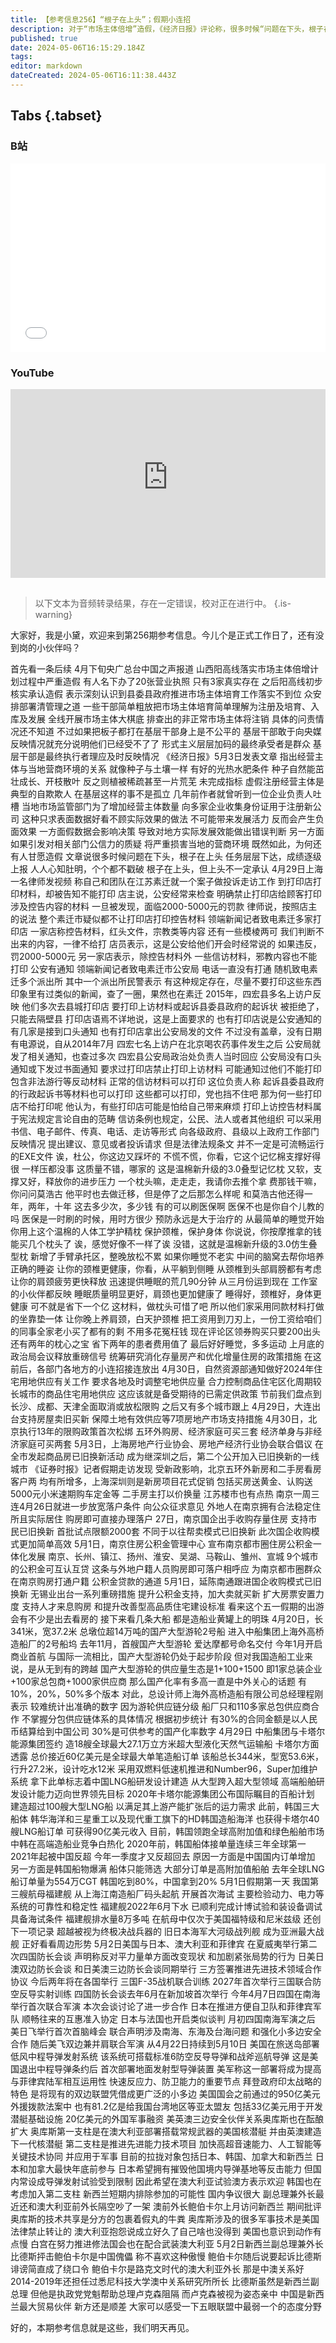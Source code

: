 ```yaml
---
title: 【参考信息256】“根子在上头”；假期小连招
description: 对于“市场主体倍增”造假，《经济日报》评论称，很多时候“问题在下头，根子在上头”。任务层层下达，成绩逐级上报，人人心知肚明，个个都不戳破。中央定调消化存量房产和优化增量住房，各地纷纷出台楼市小连招，南京更是一周三连。这个五一假期出游，不少可能是看房。中企拿下全球最大单笔造船订单，为卡塔尔建造18艘超大型LNG船，中韩高端船舶竞争日益激烈。奥库斯要扩员，新西兰副总理兼外长和澳大利亚前外长隔空互怼。
published: true
date: 2024-05-06T16:15:29.184Z
tags: 
editor: markdown
dateCreated: 2024-05-06T16:11:38.443Z
---
```


## Tabs {.tabset}
### B站
<div style="position: relative; padding: 30% 45%;">
<iframe style="position: absolute; width: 100%; height: 100%; left: 0; top: 0;" src="//player.bilibili.com/player.html?&bvid=BV1BZ421E7yE&page=1&as_wide=1&high_quality=1&danmaku=1&autoplay=0" scrolling="no" border="0" frameborder="no" framespacing="0" allowfullscreen="true"></iframe>
</div>

### YouTube
<div style="position: relative; padding: 30% 45%;">
<iframe style="position: absolute; top: 0; left: 0; width: 100%; height: 100%;" src="https://www.youtube-nocookie.com/embed/YouTubeVID" title="YouTube video player" frameborder="0" allow="accelerometer; autoplay; clipboard-write; encrypted-media; gyroscope; picture-in-picture" allowfullscreen></iframe>
</div>

## 

> 以下文本为音频转录结果，存在一定错误，校对正在进行中。
{.is-warning}

大家好，我是小黛，欢迎来到第256期参考信息。今儿个是正式工作日了，还有没到岗的小伙伴吗？

首先看一条后续
4月下旬央广总台中国之声报道
山西阳高线落实市场主体倍增计划过程中严重造假
有人名下办了20张营业执照
只有3家真实存在
之后阳高线初步核实承认造假
表示深刻认识到县委县政府推进市场主体培育工作落实不到位
众安排部署清管理之道
一些干部简单粗放把市场主体培育简单理解为注册及培育、入库及发展
全线开展市场主体大棋底
排查出的非正常市场主体将注销
具体的问责情况还不知道
不过如果把板子都打在基层干部身上是不公平的
基层干部敢于向央媒反映情况就充分说明他们已经受不了了
形式主义层层加码的最终承受者是群众
基层干部是最终执行者理应及时反映情况
《经济日报》5月3日发表文章
指出经营主体与当地营商环境的关系
就像种子与土壤一样
有好的光热水肥条件
种子自然能茁壮成长、开枝散叶
反之则植被稀疏甚至一片荒芜
未完成指标
虚假注册经营主体是典型的自欺欺人
在基层这样的事不是孤立
几年前作者就曾听到一位企业负责人吐槽
当地市场监管部门为了增加经营主体数量
向多家企业收集身份证用于注册新公司
这种只求表面数据好看不顾实际效果的做法
不可能带来发展活力
反而会产生负面效果
一方面假数据会影响决策
导致对地方实际发展效能做出错误判断
另一方面如果引发对相关部门公信力的质疑
将严重损害当地的营商环境
既然如此，为何还有人甘愿造假
文章说很多时候问题在下头，根子在上头
任务层层下达，成绩逐级上报
人人心知肚明，个个都不戳破
根子在上头，但上头不一定承认
4月29日上海一名律师发视频
称自己和团队在江苏素迁就一个案子做投诉走访工作
到打印店打印材料，却被告知不能打印
店主说，公安经常来检查
明确禁止打印店给顾客打印涉及控告内容的材料
一旦被发现，面临2000-5000元的罚款
律师说，按照店主的说法
整个素迁市疑似都不让打印店打印控告材料
领端新闻记者致电素迁多家打印店
一家店称控告材料，红头文件，宗教类等内容
还有一些模棱两可
我们判断不出来的内容，一律不给打
店员表示，这是公安给他们开会时经常说的
如果违反，罚2000-5000元
另一家店表示，除控告材料外
一些信访材料，邪教内容也不能打印
公安有通知
领端新闻记者致电素迁市公安局
电话一直没有打通
随机致电素迁多个派出所
其中一个派出所民警表示
有这种规定存在，尽量不要打印这些东西
印象里有过类似的新闻，查了一圈，果然也在素迁
2015年，四宏县多名上访户反映
他们多次去县城打印店
要打印上访材料或起诉县委县政府的起诉状
被拒绝了，只能去隔壁县
打印店语焉不详地说，这是上面要求的
也有打印店说是公安通知的
有几家是接到口头通知
也有打印店拿出公安局发的文件
不过没有盖章，没有日期
有电源说，自从2014年7月
四宏七名上访户在北京喝农药事件发生之后
公安局就发了相关通知，也查过多次
四宏县公安局政治处负责人当时回应
公安局没有口头通知或下发过书面通知
要求过打印店禁止打印上访材料
可能通知过他们不能打印
包含非法游行等反动材料
正常的信访材料可以打印
这位负责人称
起诉县委县政府的行政起诉书等材料也可以打印
这些都可以打印，党也挡不住吧
那为何一些打印店不给打印呢
他认为，有些打印店可能是怕给自己带来麻烦
打印上访控告材料属于宪法规定言论自由的范畴
信访条例也规定，公民、法人或者其他组织
可以采用书信、电子邮件、传真、电话、走访等形式
向各级政府、县级以上政府工作部门反映情况
提出建议、意见或者投诉请求
但是法律法规条文
并不一定是可流畅运行的EXE文件
诶，杜公，你这边又踩坏的
不慌不慌，你看，它这个记忆棉支撑好得很
一样压都没事
这质量不错，哪家的
这是温棉新升级的3.0叠型记忆枕
又软，支撑又好，释放你的进步压力
一个枕头嘛，走走走，我请你去推个拿
费那钱干嘛，你问问莫浩古
他平时也去做迁移，但是停了之后那怎么样呢
和莫浩古他还得一年，两年，十年
这去多少次，多少钱
有的可以刷医保啊
医保不也是你自个儿教的吗
医保是一时刷的时候，用时方很少
预防永远是大于治疗的
从最简单的睡觉开始
你用上这个温棉的人体工学护精枕
保护颈椎，保护身体
你说说，你按摩推拿的钱能买几个枕头了
诶，感觉好像不一样了诶
没错，这就是温棉新升级的3.0仿生叠型枕
新增了手臂承托区，整晚放松不累
如果你睡觉不老实
中间的脑窝去帮你培养正确的睡姿
让你的颈椎更健康，你看，从平躺到侧睡
从颈椎到头部肩膀都有考虑
让你的肩颈疲劳更快释放
迅速提供睡眠的荒几90分钟
从三月份运到现在
工作室的小伙伴都反映
睡眠质量明显更好，肩颈也更加健康了
睡得好，颈椎好，身体更健康
可不就是省下一个亿
这材料，做枕头可惜了吧
所以他们家采用同款材料打做的坐靠垫一体
让你晚上养肩颈，白天护颈椎
把工资用到刀刃上，一份工资给咱们的同事全家老小买了都有的剩
不用多花冤枉钱
现在评论区领券购买只要200出头
还有两年的枕心之宝
省下两年的患者费用值了
最后好好睡觉，多多运动
上月底的政治局会议释放重磅信号
统筹研究消化存量房产和优化增量住房的政策措施
在这前后，各部门各地方的小连招接连放出
4月30日，自然资源部通知做好2024年住宅用地供应有关工作
要求各地及时调整宅地供应量
合力控制商品住宅区化周期较长城市的商品住宅用地供应
这应该就是备受期待的已需定供政策
节前我们盘点到长沙、成都、天津全面取消或放松限购
之后又有多个城市跟上
4月29日，大连出台支持房屋卖旧买新
保障土地有效供应等7项房地产市场支持措施
4月30日，北京执行13年的限购政策首次松绑
五环外购房、经济家庭可买三套
经济单身与非经济家庭可买两套
5月3日，上海房地产行业协会、房地产经济行业协会联合倡议
在全市发起商品房已旧换新活动
成为继深圳之后，第二个公开加入已旧换新的一线城市
《证券时报》记者假期走访发现
受新政影响，北京五环外新房和二手房看房客户两
均有所增多，上海深圳则是新房项目花式促销
包括买房送黄金、认购送5000元小米速期购车定金等
二手房主打以价换量
江苏楼市也有点热
南京一周三连4月26日就进一步放宽落户条件
向公众征求意见
外地人在南京拥有合法稳定住所且实际居住
购房即可直接办理落户
27日，南京国企出手收购存量住房
支持市民已旧换新
首批试点限额2000套
不同于以往帮卖模式已旧换新
此次国企收购模式更加简单高效
5月1日，南京住房公积金管理中心
宣布南京都市圈住房公积金一体化发展
南京、长州、镇江、扬州、淮安、吴湖、马鞍山、雏州、宣城
9个城市的公积金可互认互贷
这条与外地户籍人员购房即可落户相呼应
为南京都市圈群众在南京购房打通户籍
公积金贷款的通道
5月1日，延陈南通跟进国企收购模式已旧换新
无锡业出台一系列重磅措施
提升公积金支持，加大卖就买新
扩大房票安置力度
支持人才来息购房
和提升改善型高品质住宅建设标准
看来这个五一假期的出游会有不少是出去看房的
接下来看几条大船
都是造船业黄罐上的明珠
4月20日，长341米，宽37.2米
总墩位超14万吨的国产大型游轮2号船
进入中船集团上海外高桥造船厂的2号船坞
去年11月，首艘国产大型游轮
爱达摩都号命名交付
今年1月开启商业首航
与国际一流相比，国产大型游轮仍处于起步阶段
但对我国造船工业来说，是从无到有的跨越
国产大型游轮的供应量生态是1+100+1500
即1家总装企业+100家总包商+1000家供应商
那么国产化率有多高一直是中外关心的话题
有10%，20%，50%多个版本
对此，总设计师上海外高桥造船有限公司总经理程刚表示
较难统计出准确的数字
因为游轮供应链分级
船厂只和110多家总包供应商合作
不掌握分包供应链体系的具体情况
根据初步统计
有30%的合同金额是以人民币结算给到中国公司
30%是可供参考的国产化率数字
4月29日
中船集团与卡塔尔能源集团签约
造18艘全球最大27.1万立方米超大型液化天然气运输船
卡塔尔方面透露
总价接近60亿美元是全球最大单笔造船订单
该船总长344米，型宽53.6米，行升27.2米，设计吃水12米
采用双燃料低速机推进和Number96，Super加维护系统
拿下此单标志着中国LNG船研发设计建造
从大型跨入超大型领域
高端船舶研发设计能力迈向世界领先目标
2020年卡塔尔能源集团公布国际瞩目的百船计划
建造超过100艘大型LNG船
以满足其上游产能扩张后的运力需求
此前，韩国三大船体
韩华海洋和三星重工以及现代重工旗下的HD韩国造船海洋
也获得卡塔尔40艘LNG船订单
可获得90亿美元收入
目前，韩国领跑全球高附加值和绿色船舶市场
中韩在高端造船业竞争白热化
2020年前，韩国船体接单量连续三年全球第一
2021年起被中国反超
今年一季度才又反超回去
原因一方面是中国国内订单增加
另一方面是韩国船物爆满
船体只能筛选
大部分订单是高附加值船舶
去年全球LNG船订单量为554万CGT
韩国吃到80%，中国拿到20%
5月1日假期第一天
我国第三艘航母福建舰
从上海江南造船厂码头起航
开展首次海试
主要检验动力、电力等系统的可靠性和稳定性
福建舰2022年6月下水
已顺利完成计博试验和装设备调试
具备海试条件
福建舰排水量8万多吨
在航母中仅次于美国福特级和尼米兹级
还创下一项记录
超越被视为终极决战兵器的
旧日本海军大河级战列舰
成为亚洲最大战舰
正好看看周边形势
5月2日美国与日本、澳大利亚和菲律宾
在夏威夷举行第二次四国防长会谈
声明称反对平力量单方面改变现状
和加剧紧张局势的行为
日美日澳双边防长会谈
和日美澳三边防长会谈同期举行
三方签署推进先进技术领域合作协议
今后两年将在各国举行
三国F-35战机联合训练
2027年首次举行三国联合防空反导实射训练
四国防长会谈去年6月在新加坡首次举行
今年4月7日四国在南海举行首次联合军演
本次会谈讨论了进一步合作
日本在推进方便自卫队和菲律宾军队
顺畅往来的互惠准入协定
日本与法国也开启类似谈判
月初四国南海军演之后
美日飞举行首次首脑峰会
联合声明涉及南海、东海及台海问题
和强化小多边安全合作
随后美飞双边兼并肩联合军演
从4月22日持续到5月10日
美国在旅送岛部署低风中程导弹发射系统
该系统可搭载标准6防空反导导弹和战斧巡航导弹
这是美国退出中程导弹条约后
首次部署地面发射型导弹装置
美军称这一部署将成为提高与菲律宾陆军相互运用性
快速反应力、防卫能力的重要节点
拜登政府印太战略的特色
是将现有的双边联盟凭借成更广泛的小多边
美国国会之前通过的950亿美元外援拨款法案中
也有81.2亿是给我国台湾地区等亚太盟友
包括33亿美元用于开发潜艇基础设施
20亿美元的外国军事融资
美英澳三边安全伙伴关系奥库斯也在酝酿扩大
奥库斯第一支柱是在澳大利亚部署搭载常规武器的美国核潜艇
并由英澳建造下一代核潜艇
第二支柱是推进先进能力技术项目
加快高超音速能力、人工智能等关键技术协同
并应用于军事
目前的拉拢对象包括日本、韩国、加拿大和新西兰
日本和加拿大最快年底前参与
日本希望拥有摧毁他国境内导弹基地等反击能力
但国内常设成导弹发射试验受到限制
因此希望在澳大利亚试验澳方表示欢迎
韩国也在考虑加入第二支柱
新西兰短期内排除参加的可能性
国内争议很大
副总理兼外长最近还和澳大利亚前外长隔空吵了一架
澳前外长鲍伯卡尔上月访问新西兰
期间批评奥库斯的技术共享是分方的包裹着假丸的牛粪
奥库斯涉及的很多军事技术是美国法律禁止转让的
澳大利亚抱怨说成立好久了自己啥也没得到
美国也意识到动作有点慢
白宫在努力推进修法国会也在配合武装澳大利亚
5月2日新西兰副总理兼外长比德斯抨击鲍伯卡尔是中国傀儡
称不喜欢这种傲慢
鲍伯卡尔随后说要起诉比德斯诽谤简直成了绕口令
鲍伯卡尔是路克文时代的澳大利亚外长
那是中澳关系好
2014-2019年还担任过悉尼科技大学澳中关系研究所所长
比德斯虽然是新西兰副总理
但他是执政党党魁帮助总理卢克森阻隔
而卢克森被视为姿态亲中
中国是新西兰最大贸易伙伴
新方还是顺差
大家可以感受一下五眼联盟中最弱一个的态度分野

好的，本期参考信息就是这些，我们明天再见。
